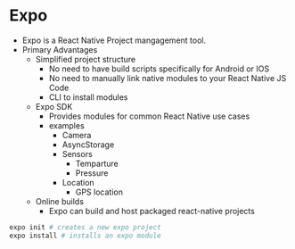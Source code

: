 # Expo
- Expo is a React Native Project mangagement tool.
- Primary Advantages
    - Simplified project structure
        - No need to have build scripts specifically for Android or IOS
        - No need to manually link native modules to your React Native JS Code
        - CLI to install modules
    - Expo SDK
        - Provides modules for common React Native use cases
        - examples
            - Camera
            - AsyncStorage
            - Sensors
                - Temparture
                - Pressure
            - Location
                - GPS location
    - Online builds
        - Expo can build and host packaged react-native projects
```bash
expo init # creates a new expo project
expo install # installs an expo module
```
